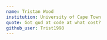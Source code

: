 ```yaml
---
name: Tristan Wood
institution: University of Cape Town
quote: Got gud at code at what cost?
github_user: Trist1998
---
```

